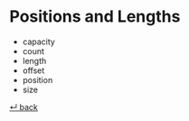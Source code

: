 Positions and Lengths
=====================

- capacity
- count
- length
- offset
- position
- size

[↵ back](../README.md)